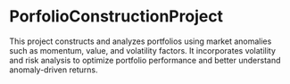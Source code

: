 # PorfolioConstructionProject
This project constructs and analyzes portfolios using market anomalies such as momentum, value, and volatility factors. It incorporates volatility and risk analysis to optimize portfolio performance and better understand anomaly-driven returns.
